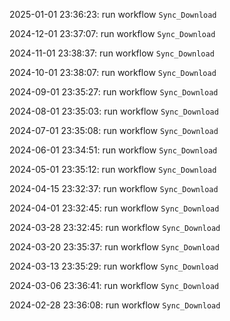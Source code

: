 2025-01-01 23:36:23: run workflow `Sync_Download` 

2024-12-01 23:37:07: run workflow `Sync_Download` 

2024-11-01 23:38:37: run workflow `Sync_Download` 

2024-10-01 23:38:07: run workflow `Sync_Download` 

2024-09-01 23:35:27: run workflow `Sync_Download` 

2024-08-01 23:35:03: run workflow `Sync_Download` 

2024-07-01 23:35:08: run workflow `Sync_Download` 

2024-06-01 23:34:51: run workflow `Sync_Download` 

2024-05-01 23:35:12: run workflow `Sync_Download` 

2024-04-15 23:32:37: run workflow `Sync_Download` 

2024-04-01 23:32:45: run workflow `Sync_Download` 

2024-03-28 23:32:45: run workflow `Sync_Download` 

2024-03-20 23:35:37: run workflow `Sync_Download` 

2024-03-13 23:35:29: run workflow `Sync_Download` 

2024-03-06 23:36:41: run workflow `Sync_Download` 

2024-02-28 23:36:08: run workflow `Sync_Download` 


